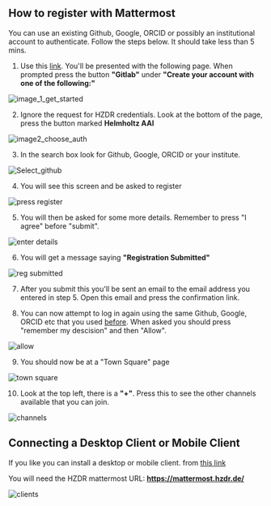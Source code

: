 ## How to register with Mattermost

You can use an existing Github, Google, ORCID or possibly an institutional account to authenticate. Follow the steps below. It should take less than 5 mins.

1. Use this [link](https://mattermost.hzdr.de/signup_user_complete/?id=xr4bwecii7n6j8sj63ktqnk13a&md=link&sbr=su). You'll be presented with the following page. When prompted press the button **"Gitlab"** under **"Create your account with one of the following:"**

![image_1_get_started](images/image_1_get_started.png)

2. Ignore the request for HZDR credentials. Look at the bottom of the page, press the button marked **Helmholtz AAI**

![image2_choose_auth](images/image_2_choose_auth.png)

3. In the search box look for Github, Google, ORCID or your institute.

![Select_github](images/image_3_select_github.png)

4. You will see this screen and be asked to register

![press register](images/image_4_press_register.png)

5. You will then be asked for some more details. Remember to press "I agree" before "submit".

![enter details](images/image_5_enter_details.png)

6. You will get a message saying **"Registration Submitted"**

![reg submitted](images/image_6_reg_message.png)

7. After you submit this you'll be sent an email to the email address you entered in step 5. Open this email and press the confirmation link.

8. You can now attempt to log in again using the same Github, Google, ORCID etc that you used [before](https://mattermost.hzdr.de/login). When asked you should press "remember my descision" and then "Allow".

![allow](images/image_8_allow.png)

9. You should now be at a "Town Square" page

![town square](images/image_9_Town_Square.png)

10. Look at the top left, there is a **"+"**. Press this to see the other channels available that you can join. 

![channels](images/image_10_join_channels.png)





## Connecting a Desktop Client or Mobile Client

If you like you can install a desktop or mobile client. from [this link](https://mattermost.com/apps/)

You will need the HZDR mattermost URL: **https://mattermost.hzdr.de/**


![clients](images/clients_image.png)



